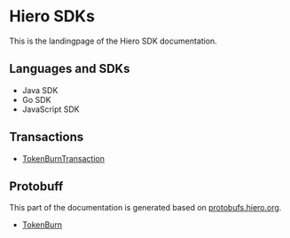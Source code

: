 # Hiero SDKs

This is the landingpage of the Hiero SDK documentation.

## Languages and SDKs

- Java SDK
- Go SDK
- JavaScript SDK

## Transactions

- [TokenBurnTransaction](TokenBurnTransaction.md)

## Protobuff

This part of the documentation is generated based on [protobufs.hiero.org](https://hashgraph.github.io/hedera-protobufs/).

- [TokenBurn](api/TokenBurn.md)

